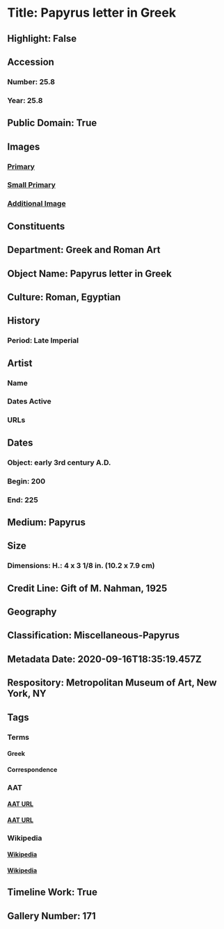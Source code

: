 # Title: Papyrus letter in Greek
## Highlight: False
## Accession
### Number: 25.8
### Year: 25.8
## Public Domain: True
## Images
### [Primary](https://images.metmuseum.org/CRDImages/gr/original/DP137338.jpg)
### [Small Primary](https://images.metmuseum.org/CRDImages/gr/web-large/DP137338.jpg)
### [Additional Image](https://images.metmuseum.org/CRDImages/gr/original/DP137339.jpg)
## Constituents
## Department: Greek and Roman Art
## Object Name: Papyrus letter in Greek
## Culture: Roman, Egyptian
## History
### Period: Late Imperial
## Artist
### Name
### Dates Active
### URLs
## Dates
### Object: early 3rd century A.D.
### Begin: 200
### End: 225
## Medium: Papyrus
## Size
### Dimensions: H.: 4 x 3 1/8 in. (10.2 x 7.9 cm)
## Credit Line: Gift of M. Nahman, 1925
## Geography
## Classification: Miscellaneous-Papyrus
## Metadata Date: 2020-09-16T18:35:19.457Z
## Respository: Metropolitan Museum of Art, New York, NY
## Tags
### Terms
#### Greek
#### Correspondence
### AAT
#### [AAT URL](http://vocab.getty.edu/page/aat/300389734)
#### [AAT URL](http://vocab.getty.edu/page/aat/300026877)
### Wikipedia
#### [Wikipedia]()
#### [Wikipedia]()
## Timeline Work: True
## Gallery Number: 171